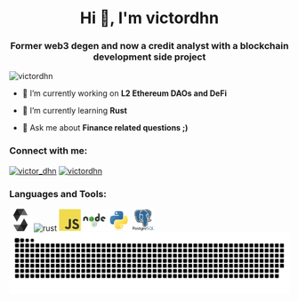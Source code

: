 <h1 align="center">Hi 👋, I'm victordhn</h1>
<h3 align="center">Former web3 degen and now a credit analyst with a blockchain development side project</h3>

<p align="left"> <img src="https://komarev.com/ghpvc/?username=victordhn&label=Profile%20views&color=0e75b6&style=flat" alt="victordhn" /> </p>

- 🔭 I’m currently working on **L2 Ethereum DAOs and DeFi**

- 🌱 I’m currently learning **Rust**

- 💬 Ask me about **Finance related questions ;)**

<h3 align="left">Connect with me:</h3>
<p align="left">
<a href="https://x.com/victor_dhn" target="blank"><img align="center" src="https://raw.githubusercontent.com/rahuldkjain/github-profile-readme-generator/master/src/images/icons/Social/twitter.svg" alt="victor_dhn" height="30" width="40" /></a>
<a href="https://linkedin.com/in/victordhn" target="blank"><img align="center" src="https://raw.githubusercontent.com/rahuldkjain/github-profile-readme-generator/master/src/images/icons/Social/linked-in-alt.svg" alt="victordhn" height="30" width="40" /></a>
</p>

<h3 align="left">Languages and Tools:</h3>
<p align="left"> 
  <img src="https://raw.githubusercontent.com/devicons/devicon/master/icons/solidity/solidity-original.svg" alt="solidity" width="40" height="40"/>
  <img src="https://cdn.jsdelivr.net/gh/devicons/devicon@latest/icons/rust/rust-original.svg" alt="rust" width="40" height="40"/>
  <img src="https://raw.githubusercontent.com/devicons/devicon/master/icons/javascript/javascript-original.svg" alt="javascript" width="40" height="40"/>
  <img src="https://raw.githubusercontent.com/devicons/devicon/master/icons/nodejs/nodejs-original-wordmark.svg" alt="nodejs" width="40" height="40"/> 
  <img src="https://raw.githubusercontent.com/devicons/devicon/master/icons/python/python-original.svg" alt="python" width="40" height="40"/>
  <img src="https://raw.githubusercontent.com/devicons/devicon/master/icons/postgresql/postgresql-original-wordmark.svg" alt="postgresql" width="40" height="40"/>

<picture>

  <source media="(prefers-color-scheme: dark)" srcset="https://raw.githubusercontent.com/victordhn/victordhn/output/github-contribution-grid-snake-dark.svg">
  <source media="(prefers-color-scheme: light)" srcset="https://raw.githubusercontent.com/victordhn/victordhn/output/github-contribution-grid-snake.svg">
  <img alt="github contribution grid snake animation" src="https://raw.githubusercontent.com/victordhn/victordhn/output/github-contribution-grid-snake.svg">
</picture>
